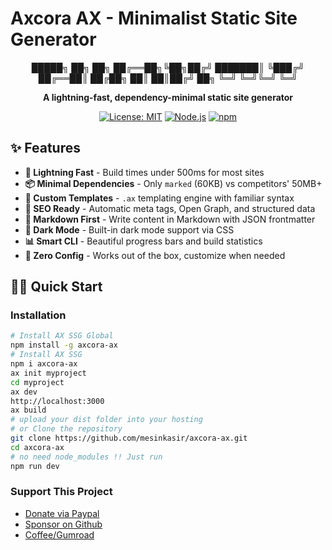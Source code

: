# Axcora AX - Minimalist Static Site Generator

<div align="center">

 █████╗ ██╗  ██╗
██╔══██╗╚██╗██╔╝
███████║ ╚███╔╝ 
██╔══██║ ██╔██╗ 
██║  ██║██╔╝ ██╗
╚═╝  ╚═╝╚═╝  ╚═╝

**A lightning-fast, dependency-minimal static site generator**

[![License: MIT](https://img.shields.io/badge/License-MIT-yellow.svg)](https://opensource.org/licenses/MIT)
[![Node.js](https://img.shields.io/badge/Node.js-18%2B-green.svg)](https://nodejs.org/)
[![npm](https://img.shields.io/badge/npm-package-blue.svg)](https://www.npmjs.com/)

</div>

## ✨ Features

- **🚀 Lightning Fast** - Build times under 500ms for most sites
- **📦 Minimal Dependencies** - Only `marked` (60KB) vs competitors' 50MB+
- **🎨 Custom Templates** - `.ax` templating engine with familiar syntax
- **📱 SEO Ready** - Automatic meta tags, Open Graph, and structured data
- **📝 Markdown First** - Write content in Markdown with JSON frontmatter
- **🌙 Dark Mode** - Built-in dark mode support via CSS
- **📊 Smart CLI** - Beautiful progress bars and build statistics
- **🔧 Zero Config** - Works out of the box, customize when needed

## 🏃‍♂️ Quick Start

### Installation

```bash
# Install AX SSG Global
npm install -g axcora-ax
# Install AX SSG
npm i axcora-ax
ax init myproject
cd myproject
ax dev
http://localhost:3000
ax build
# upload your dist folder into your hosting
# or Clone the repository
git clone https://github.com/mesinkasir/axcora-ax.git
cd axcora-ax
# no need node_modules !! Just run
npm run dev
```

### Support This Project

- [Donate via Paypal](https://www.paypal.com/cgi-bin/webscr?cmd=_s-xclick&hosted_button_id=JVZVXBC4N9DAN)  
- [Sponsor on Github](https://github.com/sponsors/mesinkasir)
- [Coffee/Gumroad](https://creativitaz.gumroad.com/coffee)